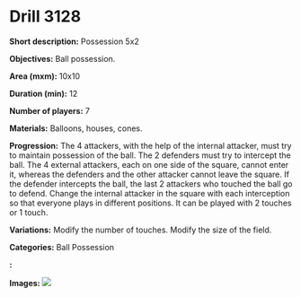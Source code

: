 # Drill 3128

**Short description:**
Possession 5x2

**Objectives:**
Ball possession.

**Area (mxm):**
10x10

**Duration (min):**
12

**Number of players:**
7

**Materials:**
Balloons, houses, cones.

**Progression:**
The 4 attackers, with the help of the internal attacker, must try to maintain possession of the ball. The 2 defenders must try to intercept the ball. The 4 external attackers, each on one side of the square, cannot enter it, whereas the defenders and the other attacker cannot leave the square. If the defender intercepts the ball, the last 2 attackers who touched the ball go to defend. Change the internal attacker in the square with each interception so that everyone plays in different positions. It can be played with 2 touches or 1 touch.

**Variations:**
Modify the number of touches. Modify the size of the field.

**Categories:**
Ball Possession

**:**


**Images:**
![](https://www.coachingfutsal.com/\images\82d69b1a-8e69-4371-a8b2-4fc5147f6129_14.jpg)

